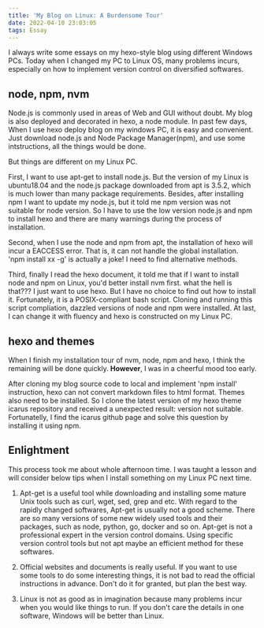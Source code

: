 ```yaml
---
title: 'My Blog on Linux: A Burdensome Tour'
date: 2022-04-10 23:03:05
tags: Essay
---
```


I always write some essays on my hexo-style blog using different Windows PCs. Today when I changed my PC to Linux OS, many problems incurs, especially on how to implement version control on diversified softwares.

<!--more-->

## node, npm, nvm

Node.js is commonly used in areas of Web and GUI without doubt. My blog is also deployed and decorated in hexo, a node module. In past few days, When I use hexo deploy blog on my windows PC, it is easy and convenient. Just download node.js and Node Package Manager(npm), and use some intstructions, all the things would be done. 

But things are different on my Linux PC. 

First, I want to use apt-get to install node.js. But the version of my Linux is ubuntu18.04 and the node.js package downloaded from apt is 3.5.2, which is much lower than many package requirements. Besides, after installing npm I want to update my node.js, but it told me npm version was not suitable for node version. So I have to use the low version node.js and npm to install hexo and there are many warnings during the process of installation. 

Second, when I use the node and npm from apt, the installation of hexo will incur a EACCESS error. That is, it can not handle the global installation. 'npm install xx -g' is actually a joke! I need to find alternative methods.

Third, finally I read the hexo document, it told me that if I want to install node and npm on Linux, you'd better install nvm first. what the hell is that??? I just want to use hexo. But I have no choice to find out how to install it. Fortunately, it is a POSIX-compliant bash script. Cloning and running this script compliation, dazzled versions of node and npm were installed. At last, I can change it with fluency and hexo is constructed on my Linux PC. 

## hexo and themes

When I finish my installation tour of nvm, node, npm and hexo, I think the remaining will be done quickly. **However**, I was in a cheerful mood too early. 

After cloning my blog source code to local and implement 'npm install' instruction, hexo can not convert markdown files to html format. Themes also need to be installed. So I clone the latest version of my hexo theme icarus repository and received a unexpected result: version not suitable. Fortunatelly, I find the icarus github page and solve this question by installing it using npm.

## Enlightment

This process took me about whole afternoon time. I was taught a lesson and will consider below tips when I install something on my Linux PC next time.

1. Apt-get is a useful tool while downloading and installing some mature Unix tools such as curl, wget, sed, grep and etc. With regard to the rapidly changed softwares, Apt-get is usually not a good scheme. There are so many versions of some new widely used tools and their packages, such as node, python, go, docker and so on. Apt-get is not a professional expert in the version control domains. Using specific version control tools but not apt maybe an efficient method for these softwares.

2. Official websites and documents is really useful. If you want to use some tools to do some interesting things, it is not bad to read the official instructions in advance. Don't do it for granted, but plan the best way.

3. Linux is not as good as in imagination because many problems incur when you would like things to run. If you don't care the details in one software, Windows will be better than Linux.

